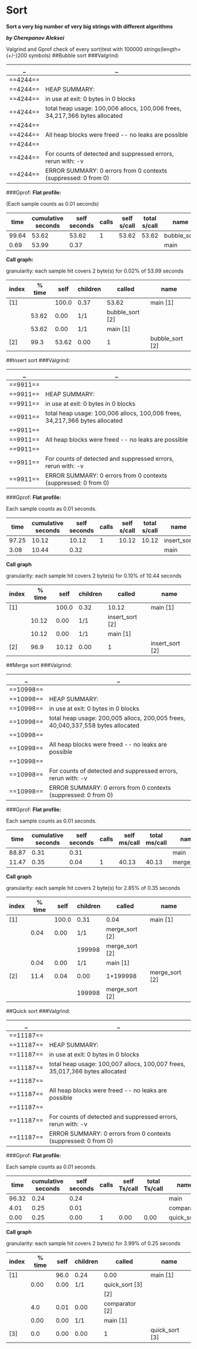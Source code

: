 # Sort
**Sort a very big number of very big strings with different algorithms**

_**by Cherepanov Aleksei**_

Valgrind and Gprof check of every sort(test with 100000 strings(length=(+/-)200 symbols)
##Bubble sort
###Valgrind:

_ | _
------ | ------
==4244== | 
==4244== | HEAP SUMMARY:
==4244== |     in use at exit: 0 bytes in 0 blocks
==4244== |   total heap usage: 100,006 allocs, 100,006 frees, 34,217,366 bytes allocated
==4244== | 
==4244== | All heap blocks were freed -- no leaks are possible
==4244== | 
==4244== | For counts of detected and suppressed errors, rerun with: -v
==4244== | ERROR SUMMARY: 0 errors from 0 contexts (suppressed: 0 from 0)

###Gprof:
**Flat  profile:**

(Each sample counts as 0.01 seconds)

   time | cumulative seconds | self seconds | calls | self s/call | total s/call | name 
------ | ------ | ------ | ------ | ------ | ------ | ------ 
 99.64 |  53.62 |  53.62 |  1 |  53.62 |  53.62 |  bubble_sort 
 0.69 |  53.99 |  0.37 |  |  |  |  main 
 
**Call graph:**

granularity: each sample hit covers 2 byte(s) for 0.02% of 53.99 seconds

 index | % time | self | children | called | name <spontaneous> 
------ | ------ | ------ | ------ | ------ | ------ 
 [1] |  |  100.0 |  0.37 |  53.62 |  main  [1]
 |  |  53.62 |  0.00 |  1/1 |  bubble_sort  [2]
 |  |  53.62 |  0.00 |  1/1 |  main  [1]
 [2] |  99.3 |  53.62 |  0.00 |  1 |  bubble_sort  [2]
 
##Insert sort
###Valgrind:

_ | _
------ | ------
==9911== | 
==9911== | HEAP SUMMARY:
==9911== |     in use at exit: 0 bytes in 0 blocks
==9911== |   total heap usage: 100,006 allocs, 100,006 frees, 34,217,366 bytes allocated
==9911== | 
==9911== | All heap blocks were freed -- no leaks are possible
==9911== | 
==9911== | For counts of detected and suppressed errors, rerun with: -v
==9911== | ERROR SUMMARY: 0 errors from 0 contexts (suppressed: 0 from 0)

###Gprof:
**Flat  profile:**

Each sample counts as 0.01 seconds.

   time | cumulative seconds | self seconds | calls | self s/call | total s/call | name 
------ | ------ | ------ | ------ | ------ | ------ | ------ 
 97.25 |  10.12 |  10.12 |  1 |  10.12 |  10.12 |  insert_sort 
 3.08 |  10.44 |  0.32 |  |  |  |  main 
 
**Call graph**

granularity: each sample hit covers 2 byte(s) for 0.10% of 10.44 seconds

 index | % time | self | children | called | name <spontaneous> 
------ | ------ | ------ | ------ | ------ | ------ 
 [1] |  |  100.0 |  0.32 |  10.12 |  main  [1]
 |  |  10.12 |  0.00 |  1/1 |  insert_sort  [2]
 |  |  10.12 |  0.00 |  1/1 |  main  [1]
 [2] |  96.9 |  10.12 |  0.00 |  1 |  insert_sort  [2]
 
##Merge sort
###Valgrind:

_ | _
------ | ------
==10998== | 
==10998== | HEAP SUMMARY:
==10998== |     in use at exit: 0 bytes in 0 blocks
==10998== |   total heap usage: 200,005 allocs, 200,005 frees, 40,040,337,558 bytes allocated
==10998== | 
==10998== | All heap blocks were freed -- no leaks are possible
==10998== | 
==10998== | For counts of detected and suppressed errors, rerun with: -v
==10998== | ERROR SUMMARY: 0 errors from 0 contexts (suppressed: 0 from 0)

###Gprof:
**Flat  profile:**

Each sample counts as 0.01 seconds.

   time | cumulative seconds | self seconds | calls | self ms/call | total ms/call | name 
------ | ------ | ------ | ------ | ------ | ------ | ------ 
 88.87 |  0.31 |  0.31 |  |  |  |  main 
 11.47 |  0.35 |  0.04 |  1 |  40.13 |  40.13 |  merge_sort 
 
**Call graph**

granularity: each sample hit covers 2 byte(s) for 2.85% of 0.35 seconds

 index | % time | self | children | called | name <spontaneous> 
------ | ------ | ------ | ------ | ------ | ------ 
 [1] |  |  100.0 |  0.31 |  0.04 |  main  [1]
 |  |  0.04 |  0.00 |  1/1 |  merge_sort  [2]
 |  |  |  |  199998 |  merge_sort  [2]
 |  |  0.04 |  0.00 |  1/1 |  main  [1]
 [2] |  11.4 |  0.04 |  0.00 |  1+199998 |  merge_sort  [2]
 |  |  |  |  199998 |  merge_sort  [2]
 
##Quick sort
###Valgrind:

_ | _
------ | ------
==11187== | 
==11187== | HEAP SUMMARY:
==11187== |     in use at exit: 0 bytes in 0 blocks
==11187== |   total heap usage: 100,007 allocs, 100,007 frees, 35,017,366 bytes allocated
==11187== | 
==11187== | All heap blocks were freed -- no leaks are possible
==11187== | 
==11187== | For counts of detected and suppressed errors, rerun with: -v
==11187== | ERROR SUMMARY: 0 errors from 0 contexts (suppressed: 0 from 0)

###Gprof:
**Flat  profile:**

Each sample counts as 0.01 seconds.

   time | cumulative seconds | self seconds | calls | self Ts/call | total Ts/call | name 
------ | ------ | ------ | ------ | ------ | ------ | ------ 
 96.32 |  0.24 |  0.24 |  |  |  |  main 
 4.01 |  0.25 |  0.01 |  |  |  |  comparator 
 0.00 |  0.25 |  0.00 |  1 |  0.00 |  0.00 |  quick_sort 
 
**Call graph**

granularity: each sample hit covers 2 byte(s) for 3.99% of 0.25 seconds

 index | % time | self | children | called | name <spontaneous> 
------ | ------ | ------ | ------ | ------ | ------ 
 [1] |  |  96.0 |  0.24 |  0.00 |  main  [1]
 |  |  0.00 |  0.00 |  1/1 |  quick_sort  [3]
 |  |  |  |  |  <spontaneous>  [2]
 |  |  4.0 |  0.01 |  0.00 |  comparator  [2]
 |  |  0.00 |  0.00 |  1/1 |  main  [1]
 [3] |  0.0 |  0.00 |  0.00 |  1 |  quick_sort  [3]
